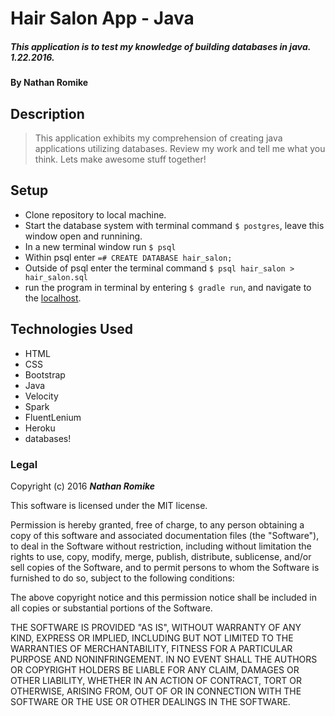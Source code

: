 # Hair Salon App - Java

##### This application is to test my knowledge of building databases in java. 1.22.2016.

#### By **Nathan Romike**

## Description

> This application exhibits my comprehension of creating java applications utilizing databases. Review my work and tell me what you think. Lets make awesome stuff together!

## Setup

* Clone repository to local machine.
* Start the database system with terminal command `$ postgres`, leave this window open and runnining.
* In a new terminal window run `$ psql`
* Within psql enter `=# CREATE DATABASE hair_salon;`
* Outside of psql enter the terminal command `$ psql hair_salon > hair_salon.sql`
* run the program in terminal by entering `$ gradle run`, and navigate to the [localhost](http://localhost:4567/).

## Technologies Used

* HTML
* CSS
* Bootstrap
* Java
* Velocity
* Spark
* FluentLenium
* Heroku
* databases!

### Legal

Copyright (c) 2016 **_Nathan Romike_**

This software is licensed under the MIT license.

Permission is hereby granted, free of charge, to any person obtaining a copy
of this software and associated documentation files (the "Software"), to deal
in the Software without restriction, including without limitation the rights
to use, copy, modify, merge, publish, distribute, sublicense, and/or sell
copies of the Software, and to permit persons to whom the Software is
furnished to do so, subject to the following conditions:

The above copyright notice and this permission notice shall be included in
all copies or substantial portions of the Software.

THE SOFTWARE IS PROVIDED "AS IS", WITHOUT WARRANTY OF ANY KIND, EXPRESS OR
IMPLIED, INCLUDING BUT NOT LIMITED TO THE WARRANTIES OF MERCHANTABILITY,
FITNESS FOR A PARTICULAR PURPOSE AND NONINFRINGEMENT. IN NO EVENT SHALL THE
AUTHORS OR COPYRIGHT HOLDERS BE LIABLE FOR ANY CLAIM, DAMAGES OR OTHER
LIABILITY, WHETHER IN AN ACTION OF CONTRACT, TORT OR OTHERWISE, ARISING FROM,
OUT OF OR IN CONNECTION WITH THE SOFTWARE OR THE USE OR OTHER DEALINGS IN
THE SOFTWARE.
